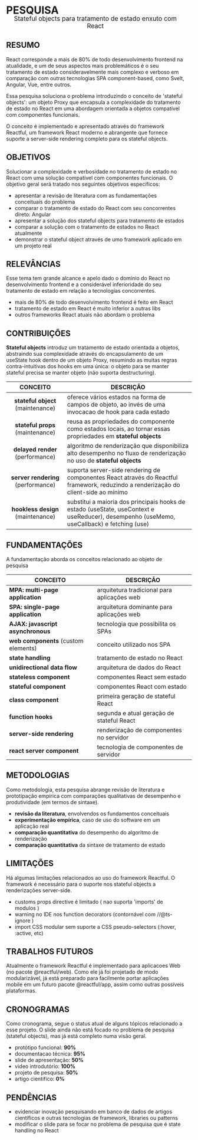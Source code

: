 <style>
@import url(../overview.css);
@import url(../readme/overview.css);

body {
    width: 700px !important;
    margin: 0 auto !important;
}

body > * { margin-right: 20px; }
</style>

# PESQUISA

<center style='margin-top:-23px; font-size:17px;'>Stateful objects para tratamento de estado enxuto com React</center>

## RESUMO

React corresponde a mais de 80% de todo desenvolvimento frontend na atualidade, e um de seus aspectos mais problemáticos é o seu tratamento de estado consideravelmente mais complexo e verboso em comparação com outras tecnologias SPA component-based, como Svelt, Angular, Vue, entre outros.

Essa pesquisa soluciona o problema introduzindo o conceito de 'stateful objects': um objeto Proxy que encapsula a complexidade do tratamento de estado no React em uma abordagem orientada a objetos compatível com componentes funcionais.

O conceito é implementado e apresentado através do framework Reactful, um framework React moderno e abrangente que fornece suporte a server-side rendering completo para os stateful objects.

## OBJETIVOS
Solucionar a complexidade e verbosidade no tratamento de estado no React com uma solução compatível com componentes funcionais. O objetivo geral será tratado nos seguintes objetivos específicos:

- apresentar a revisão de literatura com as fundamentações conceituais do problema
- comparar o tratamento de estado do React com seu concorrentes direto: Angular
- apresentar a solução dos stateful objects para tratamento de estados
- comparar a solução com o tratamento de estados no React atualmente
- demonstrar o stateful object através de umo framework aplicado em um projeto real

## RELEVÂNCIAS

Esse tema tem grande alcance e apelo dado o domínio do React no desenvolvimento frontend e a considerável inferioridade do seu tratamento de estado em relação a tecnologias concorrentes.

- mais de 80% de todo desenvolvimento frontend é feito em React
- tratamento de estado em React é muito inferior a outras libs
- outros frameworks React atuais não abordam o problema

## CONTRIBUIÇÕES

**Stateful objects** introduz um tratamento de estado orientada a objetos, abstraindo sua complexidade através do encapsulamento de um useState hook dentro de um objeto Proxy, resumindo as muitas regras contra-intuitivas dos hooks em uma única: o objeto para se manter stateful precisa se manter objeto (não suporta destructuring).

| CONCEITO | DESCRIÇÃO |
|:-:|-|
| **stateful object** (maintenance) | oferece vários estados na forma de campos de objeto, ao invés de uma invocacao de hook para cada estado |
| **stateful props** (maintenance) | reusa as propriedades do componente como estados locais, ao tornar essas propriedades em **stateful objects** |
| **delayed render** (performance) | algoritmo de renderização que disponibiliza alto desempenho no fluxo de renderização no uso de  **stateful objects** |
| **server rendering** (performance) | suporta server-side rendering de componentes React através do Reactful framework, reduzindo a renderização do client-side ao mínimo |
| **hookless design** (maintenance) | substitui a maioria dos principais hooks de estado (useState, useContext e useReducer), desempenho (useMemo, useCallback) e fetching (use) |

## FUNDAMENTAÇÕES

A fundamentação aborda os conceitos relacionado ao objeto de pesquisa

| CONCEITO | DESCRIÇÃO |
|-|-|
| **MPA: multi-page application** | arquitetura tradicional para aplicações web  |
| **SPA: single-page application** | arquitetura dominante para aplicações web |
| **AJAX: javascript asynchronous** | tecnologia que possibilita os SPAs |
| **web components** (custom elements) | conceito utilizado nos SPA |
| **state handling** | tratamento de estado no React |
| **unidirectional data flow** | arquitetura de dados do React |
| **stateless component** | componentes React sem estado |
| **stateful component** | componentes React com estado  |
| **class component**| primeira geração de stateful React |
| **function hooks**| segunda e atual geração de stateful React |
| **server-side rendering** | renderização de componentes no servidor |
| **react server component** | tecnologia de componentes de servidor |

## METODOLOGIAS

Como metodologia, esta pesquisa abrange revisão de literatura e prototipação empirica com comparações qualitativas de desempenho e produtividade (em termos de sintaxe).

- **revisão da literatura**, envolvendos os fundamentos conceituais
- **experimentação empírica**, caso de uso do software em um aplicação real
- **comparação quantitativa** do desempenho do algoritmo de renderização
- **comparação quantitativa** da sintaxe de tratamento de estado

## LIMITAÇÕES

Há algumas limitações relacionados ao uso do framework Reactful. O framework é necessário para o suporte nos stateful objects a renderizações server-side.

- customs props directive é limitado ( nao suporta 'imports' de modulos )
- warning no IDE nos function decorators (contornável com //@ts-ignore )
- import CSS modular sem suporte a CSS pseudo-selectors (:hover, :active, etc)

## TRABALHOS FUTUROS

Atualmente o framework Reactful é implementado para aplicacoes Web (no pacote @reactful/web). Como ele já foi projetado de modo modularizável, já está preparado para facilmente portar aplicações mobile em um futuro pacote @reactful/app, assim como outras possíveis plataformas.

## CRONOGRAMAS

Como cronograma, segue o status atual de alguns tópicos relacionado a esse projeto. O slide ainda não está focado no problema de pesquisa (stateful objects), mas já está completo numa visão geral.

- protótipo funcional: **90%**
- documentacao técnica: **95%**
- slide de apresentação: **50%** 
- video introdutório: **100%**
- projeto de pesquisa: **50%**
- artigo cientifíco: **0%**

## PENDÊNCIAS

- evidenciar inovação pesquisando em banco de dados de artigos científicos e outras tecnologias de framework, libraries ou patterns
- modificar o slide para se focar no problema de pesquisa que é state handling no React

<br><br>

